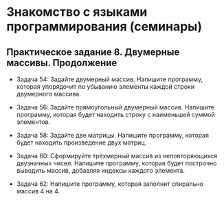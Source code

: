 # Знакомство с языками программирования (семинары)

## Практическое задание 8. Двумерные массивы. Продолжение

* Задача 54: Задайте двумерный массив. Напишите программу, которая упорядочит по убыванию элементы каждой строки двумерного массива.

* Задача 56: Задайте прямоугольный двумерный массив. Напишите программу, которая будет находить строку с наименьшей суммой элементов.

* Задача 58: Задайте две матрицы. Напишите программу, которая будет находить произведение двух матриц.

* Задача 60: Сформируйте трёхмерный массив из неповторяющихся двузначных чисел. Напишите программу, которая будет построчно выводить массив, добавляя индексы каждого элемента.

* Задача 62: Напишите программу, которая заполнит спирально массив 4 на 4.
